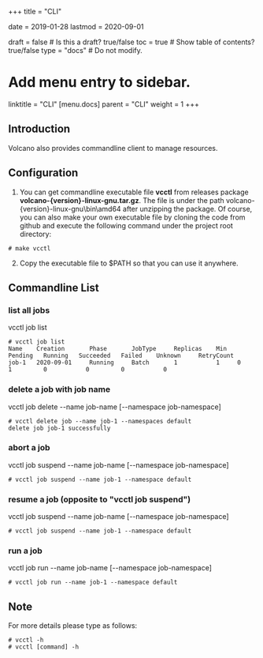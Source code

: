 +++
title = "CLI"


date = 2019-01-28
lastmod = 2020-09-01

draft = false  # Is this a draft? true/false
toc = true  # Show table of contents? true/false
type = "docs"  # Do not modify.

# Add menu entry to sidebar.
linktitle = "CLI"
[menu.docs]
  parent = "CLI"
  weight = 1
+++

## Introduction
Volcano also provides commandline client to manage resources.
## Configuration
1. You can get commandline executable file **vcctl** from releases package **volcano-{version}-linux-gnu.tar.gz**. The 
file is under the path volcano-{version}-linux-gnu\bin\amd64 after unzipping the package. Of course, you can also make
your own executable file by cloning the code from github and execute the following command under the project root 
directory:
```
# make vcctl
``` 
2. Copy the executable file to $PATH so that you can use it anywhere.
## Commandline List
### list all jobs
vcctl job list
```
# vcctl job list
Name    Creation       Phase       JobType     Replicas    Min   Pending   Running   Succeeded   Failed    Unknown     RetryCount
job-1   2020-09-01     Running     Batch       1           1     0         1         0           0         0           0        
```
### delete a job with job name
vcctl job delete --name job-name [--namespace job-namespace] 
```
# vcctl delete job --name job-1 --namespaces default
delete job job-1 successfully
```
### abort a job
vcctl job suspend --name job-name [--namespace job-namespace]
```
# vcctl job suspend --name job-1 --namespace default
```
### resume a job (opposite to "vcctl job suspend")
vcctl job suspend --name job-name [--namespace job-namespace]
```
# vcctl job suspend --name job-1 --namespace default
```
### run a job
vcctl job run --name job-name [--namespace job-namespace]
```
# vcctl job run --name job-1 --namespace default
```
## Note
For more details please type as follows:
```
# vcctl -h
# vcctl [command] -h
```